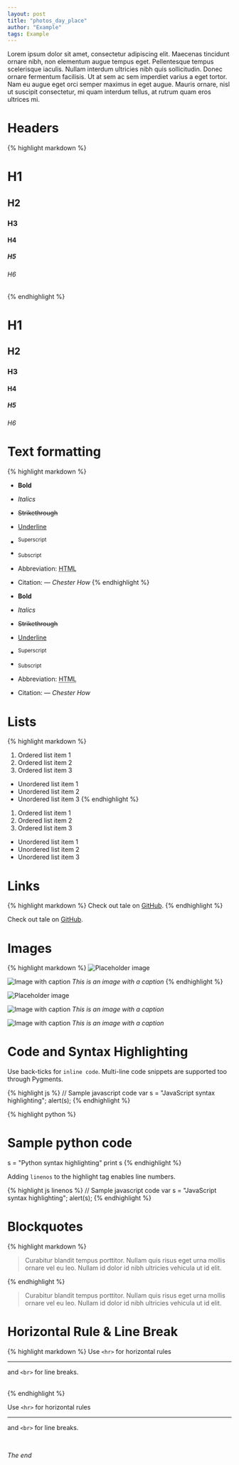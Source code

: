 ```yaml
---
layout: post
title: "photos_day_place"
author: "Example"
tags: Example
---
```


Lorem ipsum dolor sit amet, consectetur adipiscing elit. Maecenas tincidunt ornare nibh, non elementum augue tempus eget. Pellentesque tempus scelerisque iaculis. Nullam interdum ultricies nibh quis sollicitudin. Donec ornare fermentum facilisis. Ut at sem ac sem imperdiet varius a eget tortor. Nam eu augue eget orci semper maximus in eget augue. Mauris ornare, nisl ut suscipit consectetur, mi quam interdum tellus, at rutrum quam eros ultrices mi.

# Headers
{% highlight markdown %}
# H1
## H2
### H3
#### H4
##### H5
###### H6
{% endhighlight %}

# H1
## H2
### H3
#### H4
##### H5
###### H6

# Text formatting
{% highlight markdown %}
- **Bold**
- _Italics_
- ~~Strikethrough~~
- <ins>Underline</ins>
- <sup>Superscript</sup>
- <sub>Subscript</sub>
- Abbreviation: <abbr title="HyperText Markup Language">HTML</abbr>
- Citation: <cite>&mdash; Chester How</cite>
{% endhighlight %}

- **Bold**
- _Italics_
- ~~Strikethrough~~
- <ins>Underline</ins>
- <sup>Superscript</sup>
- <sub>Subscript</sub>
- Abbreviation: <abbr title="HyperText Markup Language">HTML</abbr>
- Citation: <cite>&mdash; Chester How</cite>

# Lists
{% highlight markdown %}
1. Ordered list item 1
2. Ordered list item 2
3. Ordered list item 3

* Unordered list item 1
* Unordered list item 2
* Unordered list item 3
{% endhighlight %}

1. Ordered list item 1
2. Ordered list item 2
3. Ordered list item 3

* Unordered list item 1
* Unordered list item 2
* Unordered list item 3

# Links
{% highlight markdown %}
Check out tale on [GitHub](https://github.com/chesterhow/tale).
{% endhighlight %}

Check out tale on [GitHub](https://github.com/chesterhow/tale).

# Images
{% highlight markdown %}
![Placeholder image](https://placehold.it/800x400 "Placeholder image")

![Image with caption](https://placehold.it/700x400 "Image with caption")
_This is an image with a caption_
{% endhighlight %}

![Placeholder image](/blob/main/assets/3000_2250.jpg)

![Image with caption](/blob/main/assets/2000_1500.jpg)
_This is an image with a caption_

![Image with caption](/blob/main/assets/1000_750.jpg)
_This is an image with a caption_

# Code and Syntax Highlighting
Use back-ticks for `inline code`. Multi-line code snippets are supported too through Pygments.

{% highlight js %}
// Sample javascript code
var s = "JavaScript syntax highlighting";
alert(s);
{% endhighlight %}

{% highlight python %}
# Sample python code
s = "Python syntax highlighting"
print s
{% endhighlight %}

Adding `linenos` to the highlight tag enables line numbers.

{% highlight js  linenos %}
// Sample javascript code
var s = "JavaScript syntax highlighting";
alert(s);
{% endhighlight %}

# Blockquotes
{% highlight markdown %}
> Curabitur blandit tempus porttitor. Nullam quis risus eget urna mollis ornare vel eu leo. Nullam id dolor id nibh ultricies vehicula ut id elit.

{% endhighlight %}

> Curabitur blandit tempus porttitor. Nullam quis risus eget urna mollis ornare vel eu leo. Nullam id dolor id nibh ultricies vehicula ut id elit.

# Horizontal Rule & Line Break
{% highlight markdown %}
Use `<hr>` for horizontal rules

<hr>

and `<br>` for line breaks.

<br>
{% endhighlight %}

Use `<hr>` for horizontal rules

<hr>

and `<br>` for line breaks.

<br>

_The end_

